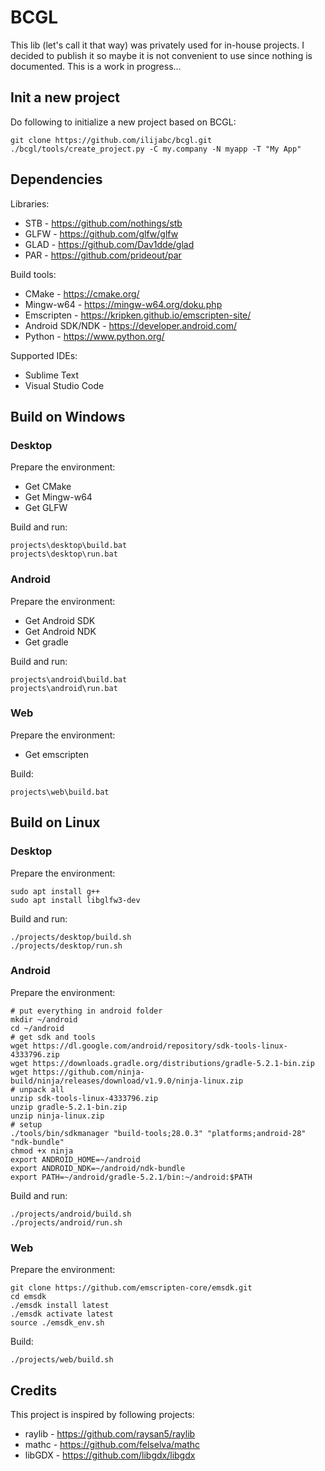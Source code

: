 # BCGL

This lib (let's call it that way) was privately used for in-house projects.
I decided to publish it so maybe it is not convenient to use since nothing
is documented. This is a work in progress...

## Init a new project

Do following to initialize a new project based on BCGL:

```
git clone https://github.com/ilijabc/bcgl.git
./bcgl/tools/create_project.py -C my.company -N myapp -T "My App"
```

## Dependencies

Libraries:
- STB - https://github.com/nothings/stb
- GLFW - https://github.com/glfw/glfw
- GLAD - https://github.com/Dav1dde/glad
- PAR - https://github.com/prideout/par

Build tools:
- CMake - https://cmake.org/
- Mingw-w64 - https://mingw-w64.org/doku.php
- Emscripten - https://kripken.github.io/emscripten-site/
- Android SDK/NDK - https://developer.android.com/
- Python - https://www.python.org/

Supported IDEs:
- Sublime Text
- Visual Studio Code

## Build on Windows

### Desktop

Prepare the environment:
- Get CMake
- Get Mingw-w64
- Get GLFW

Build and run:
```
projects\desktop\build.bat
projects\desktop\run.bat
```

### Android

Prepare the environment:
- Get Android SDK
- Get Android NDK
- Get gradle

Build and run:
```
projects\android\build.bat
projects\android\run.bat
```

### Web

Prepare the environment:
- Get emscripten

Build:
```
projects\web\build.bat
```

## Build on Linux

### Desktop

Prepare the environment:
```
sudo apt install g++
sudo apt install libglfw3-dev
```

Build and run:
```
./projects/desktop/build.sh
./projects/desktop/run.sh
```

### Android

Prepare the environment:
```
# put everything in android folder
mkdir ~/android
cd ~/android
# get sdk and tools
wget https://dl.google.com/android/repository/sdk-tools-linux-4333796.zip
wget https://downloads.gradle.org/distributions/gradle-5.2.1-bin.zip
wget https://github.com/ninja-build/ninja/releases/download/v1.9.0/ninja-linux.zip
# unpack all
unzip sdk-tools-linux-4333796.zip
unzip gradle-5.2.1-bin.zip
unzip ninja-linux.zip
# setup
./tools/bin/sdkmanager "build-tools;28.0.3" "platforms;android-28" "ndk-bundle"
chmod +x ninja
export ANDROID_HOME=~/android
export ANDROID_NDK=~/android/ndk-bundle
export PATH=~/android/gradle-5.2.1/bin:~/android:$PATH
```

Build and run:
```
./projects/android/build.sh
./projects/android/run.sh
```

### Web

Prepare the environment:
```
git clone https://github.com/emscripten-core/emsdk.git
cd emsdk
./emsdk install latest
./emsdk activate latest
source ./emsdk_env.sh
```

Build:
```
./projects/web/build.sh
```

## Credits

This project is inspired by following projects:
- raylib - https://github.com/raysan5/raylib
- mathc - https://github.com/felselva/mathc
- libGDX - https://github.com/libgdx/libgdx
